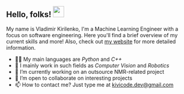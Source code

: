 ## Hello, folks! <img src="https://raw.githubusercontent.com/MartinHeinz/MartinHeinz/master/wave.gif" width="30px">


My name is Vladimir Kirilenko, I'm a Machine Learning Engineer with a focus on software engineering. Here you'll find a brief overview of my current skills and more! Also, check out [my website](https://kivicode.dev) for more detailed information.

- 👨‍💻 My main languages are *Python* and *C++*
- 👾 I mainly work in such fields as *Computer Vision* and *Robotics*
- 🔭 I’m currently working on an outsource NMR-related project
- 🤝 I’m open to collaborate on interesting projects
- 📫 How to contact me? Just type me at kivicode.dev@gmail.com

